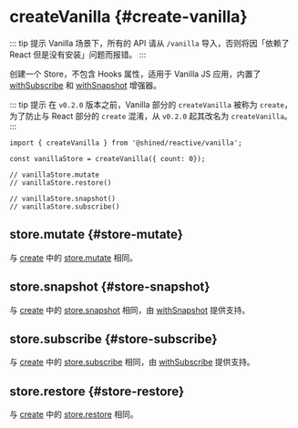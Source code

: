 # createVanilla {#create-vanilla}

::: tip 提示
Vanilla 场景下，所有的 API 请从 `/vanilla` 导入，否则将因「依赖了 React 但是没有安装」问题而报错。
:::

创建一个 Store，不包含 Hooks 属性，适用于 Vanilla JS 应用，内置了 [withSubscribe](/guide/enhancers/builtins/with-subscribe) 和 [withSnapshot](/guide/enhancers/builtins/with-snapshot) 增强器。

::: tip 提示
在 `v0.2.0` 版本之前，Vanilla 部分的 `createVanilla` 被称为 `create`，为了防止与 React 部分的 `create` 混淆，从 `v0.2.0` 起其改名为 `createVanilla`。
:::

```tsx
import { createVanilla } from '@shined/reactive/vanilla';

const vanillaStore = createVanilla({ count: 0});

// vanillaStore.mutate
// vanillaStore.restore()

// vanillaStore.snapshot()
// vanillaStore.subscribe()
```

## store.mutate {#store-mutate}

与 [create](/reference/basic/create#create) 中的 [store.mutate](/reference/basic/create#store-mutate) 相同。

## store.snapshot {#store-snapshot}

与 [create](/reference/basic/create#create) 中的 [store.snapshot](/reference/basic/create#store-snapshot) 相同，由 [withSnapshot](/guide/enhancers/builtins/with-snapshot) 提供支持。

## store.subscribe {#store-subscribe}

与 [create](/reference/basic/create#create) 中的 [store.subscribe](/reference/basic/create#store-subscribe) 相同，由 [withSubscribe](/guide/enhancers/builtins/with-subscribe) 提供支持。

## store.restore {#store-restore}

与 [create](/reference/basic/create#create) 中的 [store.restore](/reference/basic/create#store-restore) 相同。
